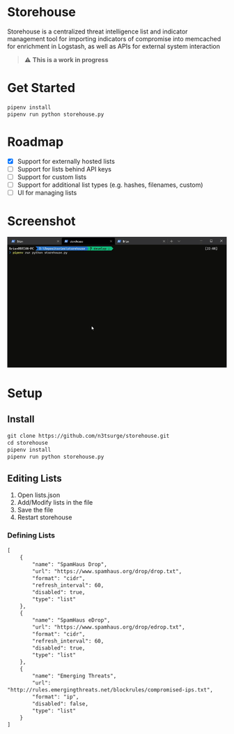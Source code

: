 # Storehouse

Storehouse is a centralized threat intelligence list and indicator management tool for importing indicators of compromise into memcached for enrichment in Logstash, as well as APIs for external system interaction

> :warning: **This is a work in progress**

# Get Started

```
pipenv install
pipenv run python storehouse.py
```



# Roadmap

- [x] Support for externally hosted lists
- [ ] Support for lists behind API keys
- [ ] Support for custom lists
- [ ] Support for additional list types (e.g. hashes, filenames, custom)
- [ ] UI for managing lists

# Screenshot

![storehouse.gif](storehouse.gif)

# Setup

## Install

```
git clone https://github.com/n3tsurge/storehouse.git
cd storehouse
pipenv install
pipenv run python storehouse.py
```

## Editing Lists

1. Open lists.json
2. Add/Modify lists in the file
3. Save the file
4. Restart storehouse

### Defining Lists

```
[
    {
        "name": "SpamHaus Drop",
        "url": "https://www.spamhaus.org/drop/drop.txt",
        "format": "cidr",
        "refresh_interval": 60,
        "disabled": true,
        "type": "list"
    },
    {
        "name": "SpamHaus eDrop",
        "url": "https://www.spamhaus.org/drop/edrop.txt",
        "format": "cidr",
        "refresh_interval": 60,
        "disabled": true,
        "type": "list"
    },
    {
        "name": "Emerging Threats",
        "url": "http://rules.emergingthreats.net/blockrules/compromised-ips.txt",
        "format": "ip",
        "disabled": false,
        "type": "list"
    }
]
```